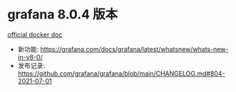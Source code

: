 # grafana 8.0.4 版本

[official docker doc](https://grafana.com/docs/grafana/latest/installation/docker/)

* 新功能: https://grafana.com/docs/grafana/latest/whatsnew/whats-new-in-v8-0/
* 发布记录: https://github.com/grafana/grafana/blob/main/CHANGELOG.md#804-2021-07-01
